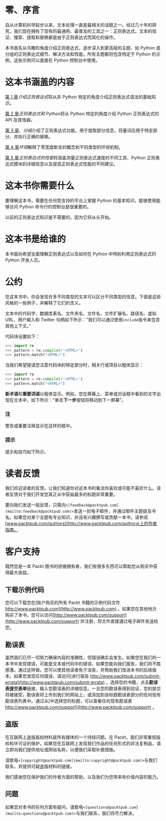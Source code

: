 # 零、序言

自从计算机科学起步以来，文本处理一直是最相关的话题之一。经过几十年的研究，我们现在拥有了现有的最通用、最普及的工具之一：正则表达式。文本的验证、搜索、提取和替换都是由于正则表达式而简化的操作。

本书首先从鸟瞰的角度介绍正则表达式，逐步深入到更高级的主题，如 Python 或分组的正则表达式细节、解决方法和性能。所有主题都将包含特定于 Python 的示例，这些示例可以直接在 Python 控制台中使用。

# 这本书涵盖的内容

[第 1 章](1.html "Chapter 1. Introducing Regular Expressions")*介绍正则表达式*将从非 Python 特定的角度介绍正则表达式语法的基础知识。

[第 2 章](2.html "Chapter 2. Regular Expressions with Python")*正则表达式和 Python*将从 Python 特定的角度介绍 Python 正则表达式的 API 及其怪癖。

[第 3 章](3.html "Chapter 3. Grouping")、*分组*介绍了正则表达式功能，用于提取部分信息，将量词应用于特定部分，并执行正确的替换。

[第 4 章](4.html "Chapter 4. Look Around")*环视*解释了零宽度断言的概念和不同类型的环视机制。

[第 5 章](5.html "Chapter 5. Performance of Regular Expressions")*正则表达式的性能*将涵盖测量正则表达式速度的不同工具、Python 正则表达式模块的详细信息以及提高正则表达式性能的不同建议。

# 这本书你需要什么

要理解这本书，需要在任何受支持的平台上掌握 Python 的基本知识。能够使用能够访问 Python 命令行的控制台是很重要的。

以前的正则表达式知识是不需要的，因为它将从头开始。

# 这本书是给谁的

本书面向希望全面理解正则表达式以及如何在 Python 中特别利用正则表达式的 Python 开发人员。

# 公约

在这本书中，你会发现许多不同类型的文本可以区分不同类型的信息。下面是这些风格的一些例子，并解释了它们的含义。

文本中的代码字、数据库表名、文件夹名、文件名、文件扩展名、路径名、虚拟 URL、用户输入和 Twitter 句柄如下所示：“我们可以通过使用`include`指令来包含其他上下文。”

代码块设置如下：

```py
>>> import re
>>> pattern = re.compile(r'<HTML>')
>>> pattern.match("<HTML>")
```

当我们希望提请您注意代码块的特定部分时，相关行或项目以粗体显示：

```py
>>> import re
>>> pattern = re.compile(r'<HTML>')
>>> pattern.match("<HTML>")
```

**新术语**和**重要词语**以粗体显示。例如，您在屏幕上、菜单或对话框中看到的文字出现在文本中，如下所示：“单击**下一步**按钮将移动到下一屏幕”。

### 注

警告或重要注释显示在这样的框中。

### 提示

提示和技巧如下所示。

# 读者反馈

我们欢迎读者的反馈。让我们知道你对这本书的看法你喜欢或可能不喜欢什么。读者反馈对于我们开发您真正从中获益最多的标题非常重要。

要向我们发送一般反馈，只需向`<[feedback@packtpub.com](mailto:feedback@packtpub.com)>`发送一封电子邮件，并通过邮件主题提及书名。如果您对某个主题有专业知识，并且有兴趣撰写或贡献一本书，请参阅[www.packtpub.com/authors](http://www.packtpub.com/authors)上的作者指南。

# 客户支持

既然您是一本 Packt 图书的骄傲拥有者，我们有很多东西可以帮助您从购买中获得最大收益。

## 下载示例代码

您可以下载您在[账户购买的所有 Packt 书籍的示例代码文件 http://www.packtpub.com](http://www.packtpub.com) 。如果您在其他地方购买了本书，您可以访问[http://www.packtpub.com/support](http://www.packtpub.com/support) 并注册，将文件直接通过电子邮件发送给您。

## 勘误表

虽然我们已尽一切努力确保内容的准确性，但错误确实会发生。如果您在我们的一本书中发现错误，可能是文本或代码中的错误，如果您能向我们报告，我们将不胜感激。通过这样做，您可以使其他读者免于沮丧，并帮助我们改进本书的后续版本。如果您发现任何错误，请访问[进行报告 http://www.packtpub.com/submit-errata](http://www.packtpub.com/submit-errata) ，选择您的书籍，点击**勘误表****提交****表单**链接，输入您勘误表的详细信息。一旦您的勘误表得到验证，您的提交将被接受，勘误表将上传到我们的网站上，或添加到该标题勘误表部分的任何现有勘误表列表中。通过从[中选择您的标题，可以查看任何现有勘误表 http://www.packtpub.com/support](http://www.packtpub.com/support) 。

## 盗版

在互联网上盗版版权材料是所有媒体的一个持续问题。在 Packt，我们非常重视版权和许可证的保护。如果您在互联网上发现我们作品的任何形式的非法复制品，请立即向我们提供地址或网站名称，以便我们采取补救措施。

请致电`<[copyright@packtpub.com](mailto:copyright@packtpub.com)>`与我们联系，并提供可疑盗版材料的链接。

我们感谢您在保护我们的作者方面的帮助，以及我们为您带来有价值内容的能力。

## 问题

如果您对本书的任何方面有疑问，请致电`<[questions@packtpub.com](mailto:questions@packtpub.com)>`与我们联系，我们将尽力解决。